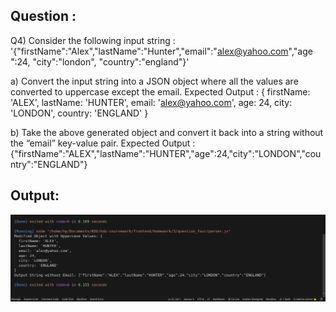 ## Question : 

Q4) Consider the following input string :
'{"firstName":"Alex","lastName":"Hunter","email":"alex@yahoo.com","age
":24, "city":"london", "country":"england"}'

a) Convert the input string into a JSON object where all the values are converted to
uppercase except the email.
Expected Output : {
firstName: 'ALEX',
lastName: 'HUNTER',
email: 'alex@yahoo.com',
age: 24,
city: 'LONDON',
country: 'ENGLAND'
}

b) Take the above generated object and convert it back into a string without the “email”
key-value pair.
Expected Output :
{"firstName":"ALEX","lastName":"HUNTER","age":24,"city":"LONDON","country":"ENGLAND"}

## Output: 

![Alt text](image.png)